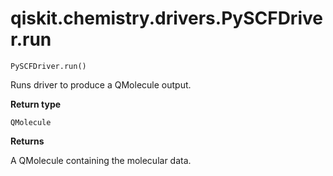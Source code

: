# qiskit.chemistry.drivers.PySCFDriver.run

`PySCFDriver.run()`

Runs driver to produce a QMolecule output.

**Return type**

`QMolecule`

**Returns**

A QMolecule containing the molecular data.
